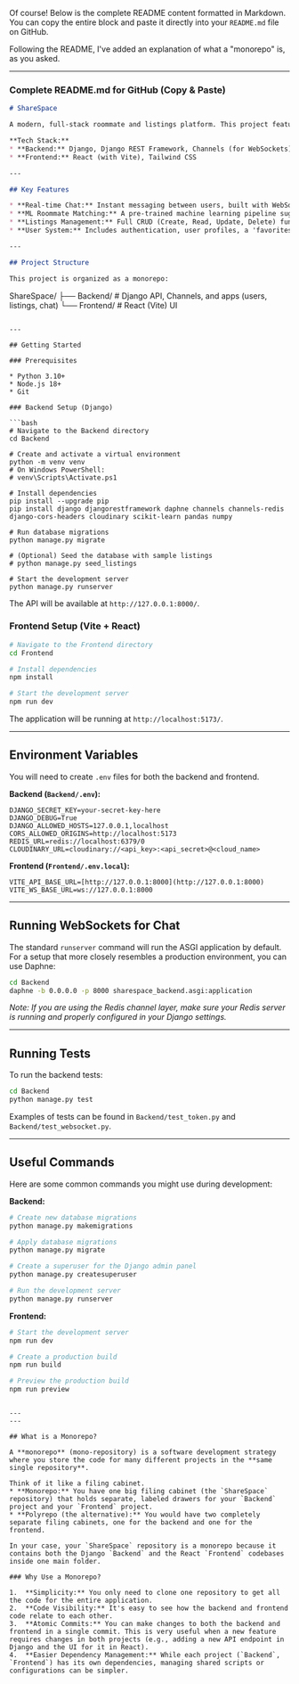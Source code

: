 Of course\! Below is the complete README content formatted in Markdown. You can copy the entire block and paste it directly into your `README.md` file on GitHub.

Following the README, I've added an explanation of what a "monorepo" is, as you asked.

-----

### Complete README.md for GitHub (Copy & Paste)

```markdown
# ShareSpace

A modern, full-stack roommate and listings platform. This project features real-time chat, ML-powered roommate matching, and rich listings functionality.

**Tech Stack:**
* **Backend:** Django, Django REST Framework, Channels (for WebSockets)
* **Frontend:** React (with Vite), Tailwind CSS

---

## Key Features

* **Real-time Chat:** Instant messaging between users, built with WebSockets.
* **ML Roommate Matching:** A pre-trained machine learning pipeline suggests compatible roommates.
* **Listings Management:** Full CRUD (Create, Read, Update, Delete) functionality for property listings, complete with filtering and an interactive map.
* **User System:** Includes authentication, user profiles, a 'favorites' system, and notifications.

---

## Project Structure

This project is organized as a monorepo:

```

ShareSpace/
├── Backend/   \# Django API, Channels, and apps (users, listings, chat)
└── Frontend/  \# React (Vite) UI

````

---

## Getting Started

### Prerequisites

* Python 3.10+
* Node.js 18+
* Git

### Backend Setup (Django)

```bash
# Navigate to the Backend directory
cd Backend

# Create and activate a virtual environment
python -m venv venv
# On Windows PowerShell:
# venv\Scripts\Activate.ps1

# Install dependencies
pip install --upgrade pip
pip install django djangorestframework daphne channels channels-redis django-cors-headers cloudinary scikit-learn pandas numpy

# Run database migrations
python manage.py migrate

# (Optional) Seed the database with sample listings
# python manage.py seed_listings

# Start the development server
python manage.py runserver
````

The API will be available at `http://127.0.0.1:8000/`.

### Frontend Setup (Vite + React)

```bash
# Navigate to the Frontend directory
cd Frontend

# Install dependencies
npm install

# Start the development server
npm run dev
```

The application will be running at `http://localhost:5173/`.

-----

## Environment Variables

You will need to create `.env` files for both the backend and frontend.

**Backend (`Backend/.env`):**

```
DJANGO_SECRET_KEY=your-secret-key-here
DJANGO_DEBUG=True
DJANGO_ALLOWED_HOSTS=127.0.0.1,localhost
CORS_ALLOWED_ORIGINS=http://localhost:5173
REDIS_URL=redis://localhost:6379/0
CLOUDINARY_URL=cloudinary://<api_key>:<api_secret>@<cloud_name>
```

**Frontend (`Frontend/.env.local`):**

```
VITE_API_BASE_URL=[http://127.0.0.1:8000](http://127.0.0.1:8000)
VITE_WS_BASE_URL=ws://127.0.0.1:8000
```

-----

## Running WebSockets for Chat

The standard `runserver` command will run the ASGI application by default. For a setup that more closely resembles a production environment, you can use Daphne:

```bash
cd Backend
daphne -b 0.0.0.0 -p 8000 sharespace_backend.asgi:application
```

*Note: If you are using the Redis channel layer, make sure your Redis server is running and properly configured in your Django settings.*

-----

## Running Tests

To run the backend tests:

```bash
cd Backend
python manage.py test
```

Examples of tests can be found in `Backend/test_token.py` and `Backend/test_websocket.py`.

-----

## Useful Commands

Here are some common commands you might use during development:

**Backend:**

```bash
# Create new database migrations
python manage.py makemigrations

# Apply database migrations
python manage.py migrate

# Create a superuser for the Django admin panel
python manage.py createsuperuser

# Run the development server
python manage.py runserver
```

**Frontend:**

```bash
# Start the development server
npm run dev

# Create a production build
npm run build

# Preview the production build
npm run preview
```

```

---
---

## What is a Monorepo?

A **monorepo** (mono-repository) is a software development strategy where you store the code for many different projects in the **same single repository**.

Think of it like a filing cabinet.
* **Monorepo:** You have one big filing cabinet (the `ShareSpace` repository) that holds separate, labeled drawers for your `Backend` project and your `Frontend` project.
* **Polyrepo (the alternative):** You would have two completely separate filing cabinets, one for the backend and one for the frontend.

In your case, your `ShareSpace` repository is a monorepo because it contains both the Django `Backend` and the React `Frontend` codebases inside one main folder.

### Why Use a Monorepo?

1.  **Simplicity:** You only need to clone one repository to get all the code for the entire application.
2.  **Code Visibility:** It's easy to see how the backend and frontend code relate to each other.
3.  **Atomic Commits:** You can make changes to both the backend and frontend in a single commit. This is very useful when a new feature requires changes in both projects (e.g., adding a new API endpoint in Django and the UI for it in React).
4.  **Easier Dependency Management:** While each project (`Backend`, `Frontend`) has its own dependencies, managing shared scripts or configurations can be simpler.
```
